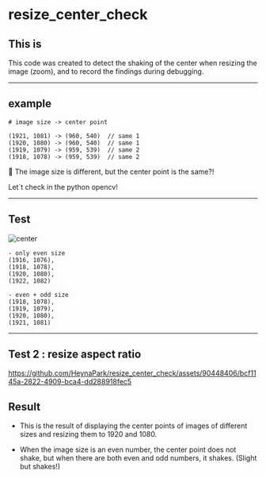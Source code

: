 # resize_center_check


## This is

This code was created to detect the shaking of the center when resizing the image (zoom), and to record the findings during debugging.


-----------------------
## example 

```
# image size -> center point

(1921, 1081) -> (960, 540)  // same 1
(1920, 1080) -> (960, 540)  // same 1
(1919, 1079) -> (959, 539)  // same 2
(1918, 1078) -> (959, 539)  // same 2

```
🤔
The image size is different, but the center point is the same?!


Let`t check in the python opencv!


---------------------------
## Test
![center](https://github.com/HeynaPark/resize_center_check/assets/90448406/a3d2278a-4148-4695-95ef-85053147901a)


    - only even size
    (1916, 1076),
    (1918, 1078),
    (1920, 1080),
    (1922, 1082)

    - even + odd size
    (1918, 1078),
    (1919, 1079),
    (1920, 1080),
    (1921, 1081)


-----------------------------
## Test 2 : resize aspect ratio




https://github.com/HeynaPark/resize_center_check/assets/90448406/bcf1145a-2822-4909-bca4-dd288918fec5





## Result
- This is the result of displaying the center points of images of different sizes and resizing them to 1920 and 1080.

- When the image size is an even number, the center point does not shake, but when there are both even and odd numbers, it shakes. (Slight but shakes!)
